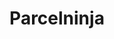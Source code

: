 ---
title: "Parcelninja"
type: help
source: "parcelninja"
tags: ["gettingstarted", "parcelninja"]
---